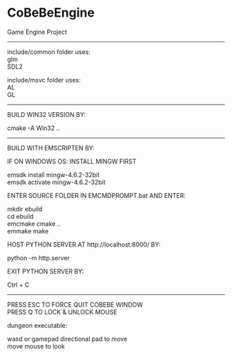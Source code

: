 # CoBeBeEngine

Game Engine Project

----------------------------------------

include/common folder uses:  
glm  
SDL2

include/msvc folder uses:  
AL  
GL

----------------------------------------

BUILD WIN32 VERSION BY:

cmake -A Win32 ..

----------------------------------------

BUILD WITH EMSCRIPTEN BY:

IF ON WINDOWS OS: INSTALL MINGW FIRST

emsdk install mingw-4.6.2-32bit  
emsdk activate mingw-4.6.2-32bit

ENTER SOURCE FOLDER IN EMCMDPROMPT.bat AND ENTER:

mkdir ebuild  
cd ebuild  
emcmake cmake ..  
emmake make

HOST PYTHON SERVER AT http://localhost:8000/ BY:

python -m http.server

EXIT PYTHON SERVER BY:

Ctrl + C

----------------------------------------

PRESS ESC TO FORCE QUIT COBEBE WINDOW  
PRESS Q TO LOCK & UNLOCK MOUSE

dungeon executable:

wasd or gamepad directional pad to move  
move mouse to look